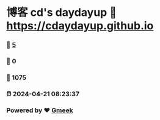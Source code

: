# 博客 cd's daydayup :link: https://cdaydayup.github.io 
### :page_facing_up: [5](https://cdaydayup.github.io/tag.html) 
### :speech_balloon: 0 
### :hibiscus: 1075 
### :alarm_clock: 2024-04-21 08:23:37 
### Powered by :heart: [Gmeek](https://github.com/Meekdai/Gmeek)
